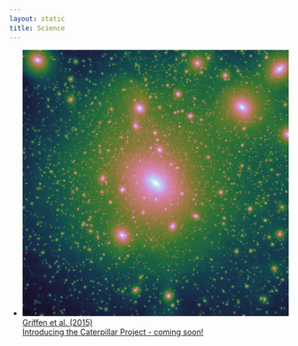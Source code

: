 ```yaml
---
layout: static
title: Science
---
```


<ul class="projectlist">
  <li>
  <a href="http://caterpillarproject.org/publications/griffen2015/">
      <img src="/assets/homepage/Cat1.png">
      <div class="container">
        <span class="projectlistheading">Griffen et al. (2015)</span><br />
        Introducing the Caterpillar Project - coming soon!
      </div>
  </a>
  </li>  

</ul>